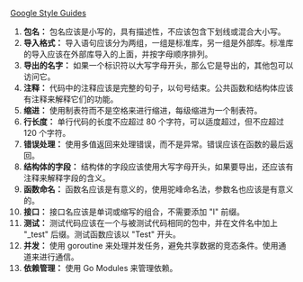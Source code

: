 [Google Style Guides](https://gocn.github.io/styleguide/docs/01-overview/)

1. **包名：** 包名应该是小写的，具有描述性，不应该包含下划线或混合大小写。
2. **导入格式：** 导入语句应该分为两组，一组是标准库，另一组是外部库。标准库的导入应该在外部库导入的上面，并按字母顺序排列。
3. **导出的名字：** 如果一个标识符以大写字母开头，那么它是导出的，其他包可以访问它。
4. **注释：** 代码中的注释应该是完整的句子，以句号结束。公共函数和结构体应该有注释来解释它们的功能。
5. **缩进：** 使用制表符而不是空格来进行缩进，每级缩进为一个制表符。
6. **行长度：** 单行代码的长度不应超过 80 个字符，可以适度超过，但不应超过 120 个字符。
7. **错误处理：** 使用多值返回来处理错误，而不是异常。错误应该在函数的最后返回。
8. **结构体的字段：** 结构体的字段应该使用大写字母开头，如果要导出，还应该有注释来解释字段的含义。
9. **函数命名：** 函数名应该是有意义的，使用驼峰命名法，参数名也应该是有意义的。
10. **接口：** 接口名应该是单词或缩写的组合，不需要添加 "I" 前缀。
11. **测试：** 测试代码应该在一个与被测试代码相同的包中，并在文件名中加上 "_test" 后缀。测试函数应该以 "Test" 开头。
12. **并发：** 使用 goroutine 来处理并发任务，避免共享数据的竞态条件。使用通道来进行通信。
13. **依赖管理：** 使用 Go Modules 来管理依赖。